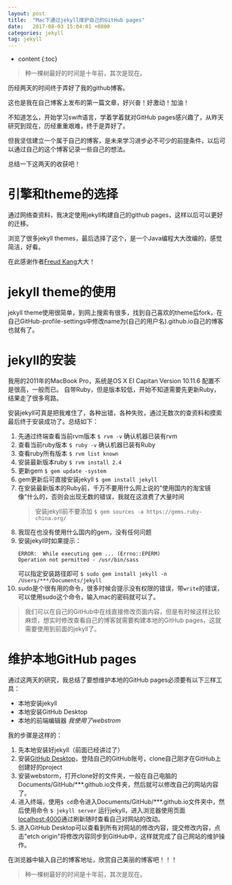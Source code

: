 ```yaml
---
layout: post
title:  "Mac下通过jekyll维护自己的GitHub pages"
date:   2017-08-03 15:04:01 +0800
categories: jekyll
tag: jekyll
---
```


* content
{:toc}

> 种一棵树最好的时间是十年前，其次是现在。

历经两天的时间终于弄好了我的github博客。

这也是我在自己博客上发布的第一篇文章，好兴奋！好激动！加油！

不知道怎么，开始学习swift语言，学着学着就对GitHub pages感兴趣了，从昨天研究到现在，历经重重艰难，终于是弄好了。

但我坚信建立一个属于自己的博客，是未来学习进步必不可少的前提条件，以后可以通过自己的这个博客记录一些自己的想法。

总结一下这两天的收获吧！

# 引擎和theme的选择
通过网络查资料，我决定使用jekyll构建自己的github pages，这样以后可以更好的迁移。

浏览了很多jekyll themes，最后选择了这个，是一个Java编程大大改编的，感觉简洁，好看。

在此感谢作者[Freud Kang](http://www.hifreud.com)大大！

# jekyll theme的使用
jekyll theme使用很简单，到网上搜索有很多，找到自己喜欢的theme后fork，在自己GitHub-profile-settings中修改name为(自己的用户名).github.io自己的博客也就有了。

# jekyll的安装
我用的2011年的MacBook Pro，系统是OS X EI Capitan Version 10.11.6 配置不是很高，一般而已。
自带Ruby，但是版本较低，开始不知道需要先更新Ruby，结果走了很多弯路。

安装jekyll可真是把我难住了，各种出错，各种失败，通过无数次的查资料和摸索最后终于安装成功了。总结如下：
1. 先通过终端查看当前rvm版本 `$ rvm -v` 确认机器已装有rvm
2. 查看当前ruby版本 `$ ruby -v` 确认机器已装有Ruby
3. 查看ruby所有版本 `$ rvm list known`
4. 安装最新版本ruby `$ rvm install 2.4`
5. 更新gem `$ gem update -system`
6. gem更新后可直接安装jekyll `$ gem install jekyll`
7. 在安装最新版本的Ruby前，千万不要用什么网上说的"使用国内的淘宝镜像"什么的，否则会出现无数的错误，我就在这浪费了大量时间
   > 安装jekyll前不要添加 `$ gem sources -a https://gems.ruby-china.org/`
8. 我现在也没有使用什么国内的gem，没有任何问题
9. 安装jekyll时如果提示：
   ```
   ERROR:  While executing gem ... (Errno::EPERM)
   Operation not permitted - /usr/bin/sass
   ```
   可以指定安装路径即可 `$ sudo gem install jekyll -n /Users/***/Documents/jekyll`
10. sudo是个很有用的命令，很多时候会提示没有权限的错误，带`write`的错误，可以使用sudo这个命令，输入mac的密码就可以了。

> 我们可以在自己的GitHub中在线直接修改页面内容，但是有时候这样比较麻烦，想实时修改查看自己的博客就需要构建本地的GitHub pages，这就需要使用到前面的jekyll了。

# 维护本地GitHub pages
通过这两天的研究，我总结了要想维护本地的GitHub pages必须要有以下三样工具：
* 本地安装jekyll
* 本地安装GitHub Desktop
* 本地的前端编辑器 *我使用了webstrom*

我的步骤是这样的：
1. 先本地安装好jekyll（前面已经讲过了）
2. 安装[GitHub Desktop](https://central.github.com/deployments/desktop/desktop/latest/darwin)，登陆自己的GitHub账号，clone自己刚才在GitHub上创建好的project
3. 安装webstorm，打开clone好的文件夹，一般在自己电脑的Documents/GitHub/***.github.io文件夹，然后就可以修改自己的网站内容了。
4. 进入终端，使用`$ cd`命令进入Documents/GitHub/***.github.io文件夹中，然后使用命令 `$ jekyll server` 运行jekyll，进入浏览器使用页面[localhost:4000](http://localhost:4000)通过刷新随时查看自己对网站的改动。
5. 进入GitHub Desktop可以查看到所有对网站的修改内容，提交修改内容，点击"etch origin"将修改内容同步到GitHub中，这样就完成了自己网站的维护操作。


在浏览器中输入自己的博客地址，欣赏自己美丽的博客吧！！！
> 种一棵树最好的时间是十年前，其次是现在。



[jekyll]:      http://jekyllrb.com
[jekyll-gh]:   https://github.com/jekyll/jekyll
[jekyll-help]: https://github.com/jekyll/jekyll-help
